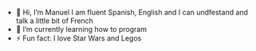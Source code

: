 - 👋 Hi, I’m Manuel
 I am fluent Spanish, English and I can undfestand and talk a little bit of French
- 🌱 I’m currently learning how to program
- ⚡ Fun fact: I love Star Wars and Legos


